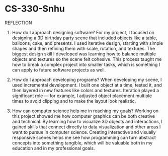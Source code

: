 # CS-330-Snhu
REFLECTION 
1. How do I approach designing software?
For my project, I focused on designing a 3D birthday party scene that included objects like a table, balloons, cake, and presents. I used iterative design, starting with simple shapes and then refining them with scale, rotation, and textures. The biggest design skill I developed was learning how to balance multiple objects and textures so the scene felt cohesive. This process taught me how to break a complex project into smaller tasks, which is something I can apply to future software projects as well.

2. How do I approach developing programs?
When developing my scene, I used incremental development. I built one object at a time, tested it, and then layered in new features like colors and textures. Iteration played a significant role — for example, I adjusted object placement multiple times to avoid clipping and to make the layout look realistic.

3. How can computer science help me in reaching my goals?
Working on this project showed me how computer graphics can be both creative and technical. By learning how to visualize 3D objects and interactions, I gained skills that connect directly to data visualization and other areas I want to pursue in computer science. Creating interactive and visually responsive scenes helps me see how programming can turn abstract concepts into something tangible, which will be valuable both in my education and in my professional goals.
